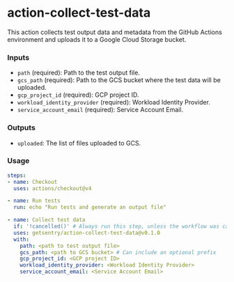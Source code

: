 action-collect-test-data
=========================

This action collects test output data and metadata from the GitHub Actions
environment and uploads it to a Google Cloud Storage bucket.

### Inputs

- `path` (required): Path to the test output file.
- `gcs_path` (required): Path to the GCS bucket where the test data will be uploaded.
- `gcp_project_id` (required): GCP project ID.
- `workload_identity_provider` (required): Workload Identity Provider.
- `service_account_email` (required): Service Account Email.

### Outputs

- `uploaded`: The list of files uploaded to GCS.

### Usage

```yaml
steps:
- name: Checkout
  uses: actions/checkout@v4

- name: Run tests
  run: echo "Run tests and generate an output file"

- name: Collect test data
  if: '!cancelled()' # Always run this step, unless the workflow was cancelled
  uses: getsentry/action-collect-test-data@v0.1.0
  with:
    path: <path to test output file>
    gcs_path: <path to GCS bucket> # Can include an optional prefix
    gcp_project_id: <GCP project ID>
    workload_identity_provider: <Workload Identity Provider>
    service_account_email: <Service Account Email>
```
